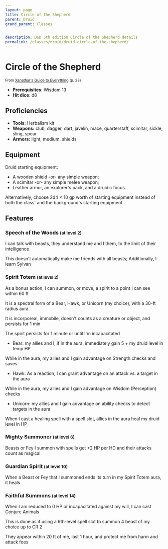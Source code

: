 ```yaml
---
layout: page
title: Circle of the Shepherd
parent: Druid
grand_parent: Classes


description: D&D 5th edition Circle of the Shepherd details
permalink: /classes/druid/druid-circle-of-the-shepherd/
---
```


# Circle of the Shepherd

<small>From <a target="_blank" href="https://dnd.wizards.com/products/tabletop-games/rpg-products/xanathars-guide-everything">Xanathar's Guide to Everything</a> (p. 23)</small>
- **Prerequisites**: Wisdom 13
- **Hit dice**: d8

## Proficiencies

- **Tools:** Herbalism kit
- **Weapons:** club, dagger, dart, javelin, mace, quarterstaff, scimitar, sickle, sling, spear
- **Armors:** light, medium, shields

## Equipment


Druid starting equipment:

- A wooden shield -or- any simple weapon;
- A scimitar -or- any simple melee weapon;
- Leather armor, an explorer's pack, and a druidic focus.

Alternatively, choose 2d4 × 10 gp worth of starting equipment instead of both the class' and the background's starting equipment.


## Features

### Speech of the Woods <small>(at level 2)</small>


I can talk with beasts, they understand me and I them, to the limit of their intelligence

This doesn't automatically make me friends with all beasts; Additionally, I learn Sylvan



### Spirit Totem <small>(at level 2)</small>


As a bonus action, I can summon, or move, a spirit to a point I can see within 60 ft

It is a spectral form of a Bear, Hawk, or Unicorn (my choice), with a 30-ft radius aura

It is incorporeal, immobile, doesn't counts as a creature or object, and persists for 1 min

The spirit persists for 1 minute or until I'm incapacitated
- Bear: my allies and I, if in the aura, immediately gain 5 + my druid level in temp HP

While in the aura, my allies and I gain advantage on Strength checks and saves
- Hawk: As a reaction, I can grant advantage on an attack vs. a target in the aura

While in the aura, my allies and I gain advantage on Wisdom (Perception) checks
- Unicorn: my allies and I gain advantage on ability checks to detect targets in the aura

When I cast a healing spell with a spell slot, allies in the aura heal my druid level in HP



### Mighty Summoner <small>(at level 6)</small>


Beasts or Fey I summon with spells get +2 HP per HD and their attacks count as magical



### Guardian Spirit <small>(at level 10)</small>


When a Beast or Fey that I summoned ends its turn in my Spirit Totem aura, it heals



### Faithful Summons <small>(at level 14)</small>


When I am reduced to 0 HP or incapacitated against my will, I can cast Conjure Animals

This is done as if using a 9th-level spell slot to summon 4 beast of my choice up to CR 2

They appear within 20 ft of me, last 1 hour, and protect me from harm and attack foes


